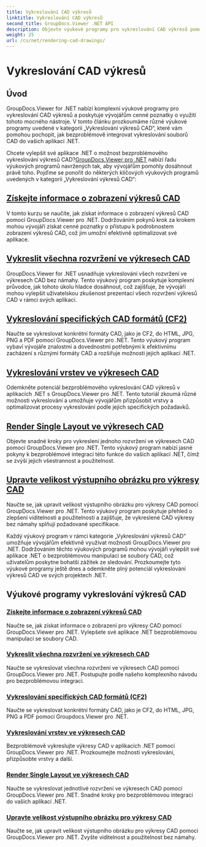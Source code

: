 ```yaml
---
title: Vykreslování CAD výkresů
linktitle: Vykreslování CAD výkresů
second_title: GroupDocs.Viewer .NET API
description: Objevte výukové programy pro vykreslování CAD výkresů pomocí GroupDocs.Viewer pro .NET. Naučte se vylepšovat aplikace .NET pomocí bezproblémové práce se soubory CAD.
weight: 25
url: /cs/net/rendering-cad-drawings/
---
```


# Vykreslování CAD výkresů


## Úvod

GroupDocs.Viewer for .NET nabízí komplexní výukové programy pro vykreslování CAD výkresů a poskytuje vývojářům cenné poznatky o využití tohoto mocného nástroje. V tomto článku prozkoumáme různé výukové programy uvedené v kategorii „Vykreslování výkresů CAD“, které vám pomohou pochopit, jak bezproblémově integrovat vykreslování souborů CAD do vašich aplikací .NET.

Chcete vylepšit své aplikace .NET o možnost bezproblémového vykreslování výkresů CAD?[GroupDocs.Viewer pro .NET](#) nabízí řadu výukových programů navržených tak, aby vývojářům pomohly dosáhnout právě toho. Pojďme se ponořit do některých klíčových výukových programů uvedených v kategorii „Vykreslování výkresů CAD“:

## [Získejte informace o zobrazení výkresů CAD](./get-view-info-cad-drawing/)
V tomto kurzu se naučíte, jak získat informace o zobrazení výkresů CAD pomocí GroupDocs.Viewer pro .NET. Dodržováním pokynů krok za krokem mohou vývojáři získat cenné poznatky o přístupu k podrobnostem zobrazení výkresů CAD, což jim umožní efektivně optimalizovat své aplikace.

## [Vykreslit všechna rozvržení ve výkresech CAD](./render-all-layouts-cad/)
GroupDocs.Viewer for .NET usnadňuje vykreslování všech rozvržení ve výkresech CAD bez námahy. Tento výukový program poskytuje komplexní průvodce, jak tohoto úkolu hladce dosáhnout, což zajišťuje, že vývojáři mohou vylepšit uživatelskou zkušenost prezentací všech rozvržení výkresů CAD v rámci svých aplikací.

## [Vykreslování specifických CAD formátů (CF2)](./render-specific-cad-formats/)
Naučte se vykreslovat konkrétní formáty CAD, jako je CF2, do HTML, JPG, PNG a PDF pomocí GroupDocs.Viewer pro .NET. Tento výukový program vybaví vývojáře znalostmi a dovednostmi potřebnými k efektivnímu zacházení s různými formáty CAD a rozšiřuje možnosti jejich aplikací .NET.

## [Vykreslování vrstev ve výkresech CAD](./render-layers-cad/)
Odemkněte potenciál bezproblémového vykreslování CAD výkresů v aplikacích .NET s GroupDocs.Viewer pro .NET. Tento tutoriál zkoumá různé možnosti vykreslování a umožňuje vývojářům přizpůsobit vrstvy a optimalizovat procesy vykreslování podle jejich specifických požadavků.

## [Render Single Layout ve výkresech CAD](./render-single-layout-cad/)
Objevte snadné kroky pro vykreslení jednoho rozvržení ve výkresech CAD pomocí GroupDocs.Viewer pro .NET. Tento výukový program nabízí jasné pokyny k bezproblémové integraci této funkce do vašich aplikací .NET, čímž se zvýší jejich všestrannost a použitelnost.

## [Upravte velikost výstupního obrázku pro výkresy CAD](./adjust-output-image-size-cad/)
Naučte se, jak upravit velikost výstupního obrázku pro výkresy CAD pomocí GroupDocs.Viewer pro .NET. Tento výukový program poskytuje přehled o zlepšení viditelnosti a použitelnosti a zajišťuje, že vykreslené CAD výkresy bez námahy splňují požadované specifikace.

Každý výukový program v rámci kategorie „Vykreslování výkresů CAD“ umožňuje vývojářům efektivně využívat možnosti GroupDocs.Viewer pro .NET. Dodržováním těchto výukových programů mohou vývojáři vylepšit své aplikace .NET o bezproblémovou manipulaci se soubory CAD, což uživatelům poskytne bohatší zážitek ze sledování. Prozkoumejte tyto výukové programy ještě dnes a odemkněte plný potenciál vykreslování výkresů CAD ve svých projektech .NET.

## Výukové programy vykreslování výkresů CAD
### [Získejte informace o zobrazení výkresů CAD](./get-view-info-cad-drawing/)
Naučte se, jak získat informace o zobrazení pro výkresy CAD pomocí GroupDocs.Viewer pro .NET. Vylepšete své aplikace .NET bezproblémovou manipulací se soubory CAD.
### [Vykreslit všechna rozvržení ve výkresech CAD](./render-all-layouts-cad/)
Naučte se vykreslovat všechna rozvržení ve výkresech CAD pomocí GroupDocs.Viewer pro .NET. Postupujte podle našeho komplexního návodu pro bezproblémovou integraci.
### [Vykreslování specifických CAD formátů (CF2)](./render-specific-cad-formats/)
Naučte se vykreslovat konkrétní formáty CAD, jako je CF2, do HTML, JPG, PNG a PDF pomocí Groupdocs.Viewer pro .NET.
### [Vykreslování vrstev ve výkresech CAD](./render-layers-cad/)
Bezproblémově vykreslujte výkresy CAD v aplikacích .NET pomocí GroupDocs.Viewer pro .NET. Prozkoumejte možnosti vykreslování, přizpůsobte vrstvy a další.
### [Render Single Layout ve výkresech CAD](./render-single-layout-cad/)
Naučte se vykreslovat jednotlivé rozvržení ve výkresech CAD pomocí GroupDocs.Viewer pro .NET. Snadné kroky pro bezproblémovou integraci do vašich aplikací .NET.
### [Upravte velikost výstupního obrázku pro výkresy CAD](./adjust-output-image-size-cad/)
Naučte se, jak upravit velikost výstupního obrázku pro výkresy CAD pomocí GroupDocs.Viewer pro .NET. Zvyšte viditelnost a použitelnost bez námahy.